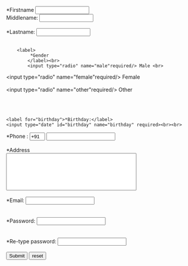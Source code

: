 <html>
    <head>
        <title>
            Registration form
        </title>
    </head>
    <body>
<br>
<br>
<form>
    <label>*Firstname</label>
        <input type="firstname" size="15"required /><br>
        <label> Middlename: </label>     
        <input type="text" name="middlename" size="15" /> <br> <br>  
        <label> *Lastname: </label>         
        <input type="text" name="lastname" size="15"required/> <br> <br>  
          
        <label> 
             *Gender
            </label><br>
            <input type="radio" name="male"required/> Male <br>  
<input type="radio" name="female"required/> Female <br>  
<input type="radio" name="other"required/> Other  
<br>  
<br>  

<label>   

    <label for="birthday">*Birthday:</label>
    <input type="date" id="birthday" name="birthday" required><br><br>
</label>
<label>
    *Phone :  
    </label>  
    <input type="text" name="country code"  value="+91" size="2" required/>
    <input type="text" name="phone" maxlength="10"required >
     <br> <br>  
    *Address  
    <br> 
    <style>
        .comment{
            resize: none;
            height: 100px;
            width: 350px;
        }
        </style>
    <form action="/form/submit" method="post">
    <textarea class="comment" rows="10" cols="40"required> 
    </textarea>  
    <br> <br>  
    *Email:  
    <input type="email" id="email" name="email" required/> <br>    
    <br> <br>  
    *Password:  
    <input type="Password" id="pass" name="pass" required> <br>   
    <br> <br>  
    *Re-type password:  
    <input type="Password" id="repass" name="repass"required> <br> <br>  
    <input type="button" value="Submit"/>
    <input type="reset" value="reset">  
</form>
    </body>
</html>
